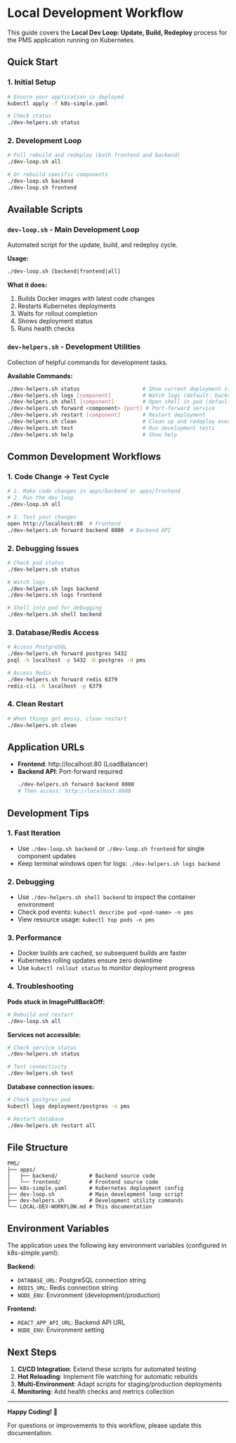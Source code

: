 # Local Development Workflow

This guide covers the **Local Dev Loop: Update, Build, Redeploy** process for the PMS application running on Kubernetes.

## Quick Start

### 1. Initial Setup
```bash
# Ensure your application is deployed
kubectl apply -f k8s-simple.yaml

# Check status
./dev-helpers.sh status
```

### 2. Development Loop
```bash
# Full rebuild and redeploy (both frontend and backend)
./dev-loop.sh all

# Or rebuild specific components
./dev-loop.sh backend
./dev-loop.sh frontend
```

## Available Scripts

### `dev-loop.sh` - Main Development Loop
Automated script for the update, build, and redeploy cycle.

**Usage:**
```bash
./dev-loop.sh [backend|frontend|all]
```

**What it does:**
1. Builds Docker images with latest code changes
2. Restarts Kubernetes deployments
3. Waits for rollout completion
4. Shows deployment status
5. Runs health checks

### `dev-helpers.sh` - Development Utilities
Collection of helpful commands for development tasks.

**Available Commands:**
```bash
./dev-helpers.sh status                    # Show current deployment status
./dev-helpers.sh logs [component]          # Watch logs (default: backend)
./dev-helpers.sh shell [component]         # Open shell in pod (default: backend)
./dev-helpers.sh forward <component> [port] # Port-forward service
./dev-helpers.sh restart [component]       # Restart deployment
./dev-helpers.sh clean                     # Clean up and redeploy everything
./dev-helpers.sh test                      # Run development tests
./dev-helpers.sh help                      # Show help
```

## Common Development Workflows

### 1. Code Change → Test Cycle
```bash
# 1. Make code changes in apps/backend or apps/frontend
# 2. Run the dev loop
./dev-loop.sh all

# 3. Test your changes
open http://localhost:80  # Frontend
./dev-helpers.sh forward backend 8000  # Backend API
```

### 2. Debugging Issues
```bash
# Check pod status
./dev-helpers.sh status

# Watch logs
./dev-helpers.sh logs backend
./dev-helpers.sh logs frontend

# Shell into pod for debugging
./dev-helpers.sh shell backend
```

### 3. Database/Redis Access
```bash
# Access PostgreSQL
./dev-helpers.sh forward postgres 5432
psql -h localhost -p 5432 -U postgres -d pms

# Access Redis
./dev-helpers.sh forward redis 6379
redis-cli -h localhost -p 6379
```

### 4. Clean Restart
```bash
# When things get messy, clean restart
./dev-helpers.sh clean
```

## Application URLs

- **Frontend**: http://localhost:80 (LoadBalancer)
- **Backend API**: Port-forward required
  ```bash
  ./dev-helpers.sh forward backend 8000
  # Then access: http://localhost:8000
  ```

## Development Tips

### 1. Fast Iteration
- Use `./dev-loop.sh backend` or `./dev-loop.sh frontend` for single component updates
- Keep terminal windows open for logs: `./dev-helpers.sh logs backend`

### 2. Debugging
- Use `./dev-helpers.sh shell backend` to inspect the container environment
- Check pod events: `kubectl describe pod <pod-name> -n pms`
- View resource usage: `kubectl top pods -n pms`

### 3. Performance
- Docker builds are cached, so subsequent builds are faster
- Kubernetes rolling updates ensure zero downtime
- Use `kubectl rollout status` to monitor deployment progress

### 4. Troubleshooting

**Pods stuck in ImagePullBackOff:**
```bash
# Rebuild and restart
./dev-loop.sh all
```

**Services not accessible:**
```bash
# Check service status
./dev-helpers.sh status

# Test connectivity
./dev-helpers.sh test
```

**Database connection issues:**
```bash
# Check postgres pod
kubectl logs deployment/postgres -n pms

# Restart database
./dev-helpers.sh restart all
```

## File Structure

```
PMS/
├── apps/
│   ├── backend/          # Backend source code
│   └── frontend/         # Frontend source code
├── k8s-simple.yaml       # Kubernetes deployment config
├── dev-loop.sh           # Main development loop script
├── dev-helpers.sh        # Development utility commands
└── LOCAL-DEV-WORKFLOW.md # This documentation
```

## Environment Variables

The application uses the following key environment variables (configured in k8s-simple.yaml):

**Backend:**
- `DATABASE_URL`: PostgreSQL connection string
- `REDIS_URL`: Redis connection string
- `NODE_ENV`: Environment (development/production)

**Frontend:**
- `REACT_APP_API_URL`: Backend API URL
- `NODE_ENV`: Environment setting

## Next Steps

1. **CI/CD Integration**: Extend these scripts for automated testing
2. **Hot Reloading**: Implement file watching for automatic rebuilds
3. **Multi-Environment**: Adapt scripts for staging/production deployments
4. **Monitoring**: Add health checks and metrics collection

---

**Happy Coding! 🚀**

For questions or improvements to this workflow, please update this documentation.